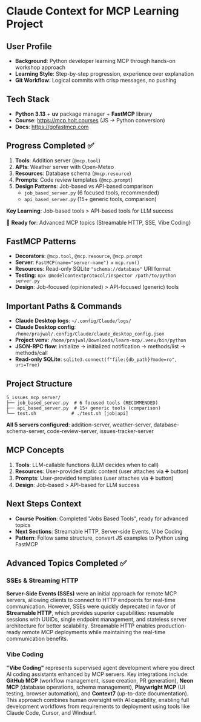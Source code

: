 # Claude Context for MCP Learning Project

## User Profile
- **Background**: Python developer learning MCP through hands-on workshop approach
- **Learning Style**: Step-by-step progression, experience over explanation
- **Git Workflow**: Logical commits with crisp messages, no pushing

## Tech Stack
- **Python 3.13** + **uv** package manager + **FastMCP** library
- **Course**: https://mcp.holt.courses (JS → Python conversion)
- **Docs**: https://gofastmcp.com

## Progress Completed ✅
1. **Tools**: Addition server (`@mcp.tool`)
2. **APIs**: Weather server with Open-Meteo
3. **Resources**: Database schema (`@mcp.resource`) 
4. **Prompts**: Code review templates (`@mcp.prompt`)
5. **Design Patterns**: Job-based vs API-based comparison
   - `job_based_server.py` (6 focused tools, recommended)
   - `api_based_server.py` (15+ generic tools, comparison)

**Key Learning**: Job-based tools > API-based tools for LLM success

🔄 **Ready for**: Advanced MCP topics (Streamable HTTP, SSE, Vibe Coding)

## FastMCP Patterns
- **Decorators**: `@mcp.tool`, `@mcp.resource`, `@mcp.prompt`
- **Server**: `FastMCP(name="server-name")` + `mcp.run()`
- **Resources**: Read-only SQLite `"schema://database"` URI format
- **Testing**: `npx @modelcontextprotocol/inspector /path/to/python server.py`
- **Design**: Job-focused (opinionated) > API-focused (generic) tools

## Important Paths & Commands
- **Claude Desktop logs**: `~/.config/Claude/logs/`
- **Claude Desktop config**: `/home/prajwal/.config/Claude/claude_desktop_config.json`
- **Project venv**: `/home/prajwal/Downloads/learn-mcp/.venv/bin/python`
- **JSON-RPC flow**: initialize → initialized notification → methods/list → methods/call
- **Read-only SQLite**: `sqlite3.connect(f"file:{db_path}?mode=ro", uri=True)`

## Project Structure
```
5_issues_mcp_server/
├── job_based_server.py  # 6 focused tools (RECOMMENDED)
├── api_based_server.py  # 15+ generic tools (comparison)
└── test.sh             # ./test.sh [job|api]
```

**All 5 servers configured**: addition-server, weather-server, database-schema-server, code-review-server, issues-tracker-server

## MCP Concepts
1. **Tools**: LLM-callable functions (LLM decides when to call)
2. **Resources**: User-provided static content (user attaches via ➕ button)
3. **Prompts**: User-provided templates (user attaches via ➕ button)  
4. **Design**: Job-based > API-based for LLM success

## Next Steps Context
- **Course Position**: Completed "Jobs Based Tools", ready for advanced topics
- **Next Sections**: Streamable HTTP, Server-side Events, Vibe Coding
- **Pattern**: Follow same structure, convert JS examples to Python using FastMCP

## Advanced Topics Completed ✅

### SSEs & Streaming HTTP
**Server-Side Events (SSEs)** were an initial approach for remote MCP servers, allowing clients to connect to HTTP endpoints for real-time communication. However, SSEs were quickly deprecated in favor of **Streamable HTTP**, which provides superior capabilities: resumable sessions with UUIDs, single endpoint management, and stateless server architecture for better scalability. Streamable HTTP enables production-ready remote MCP deployments while maintaining the real-time communication benefits.

### Vibe Coding  
**"Vibe Coding"** represents supervised agent development where you direct AI coding assistants enhanced by MCP servers. Key integrations include: **GitHub MCP** (workflow management, issue creation, PR generation), **Neon MCP** (database operations, schema management), **Playwright MCP** (UI testing, browser automation), and **Context7** (up-to-date documentation). This approach combines human oversight with AI capability, enabling full development workflows from requirements to deployment using tools like Claude Code, Cursor, and Windsurf.